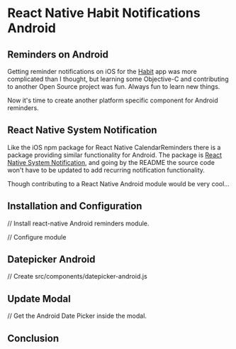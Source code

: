 # React Native Habit Notifications Android

## Reminders on Android

Getting reminder notifications on iOS for the [Habit](https://github.com/asommer70/thehoick-habit-app) app was more complicated than I thought, but learning some Objective-C and contributing to another Open Source project was fun.  Always fun to learn new things.

Now it's time to create another platform specific component for Android reminders.

## React Native System Notification

Like the iOS npm package for React Native CalendarReminders there is a package providing similar functionality for Android.  The package is [React Native System Notification](https://github.com/Neson/react-native-system-notification), and going by the README the source code won't have to be updated to add recurring notification functionality.

Though contributing to a React Native Android module would be very cool…

## Installation and Configuration

// Install react-native Android reminders module.

// Configure module

## Datepicker Android

// Create src/components/datepicker-android.js

## Update Modal

// Get the Android Date Picker inside the modal.

## Conclusion